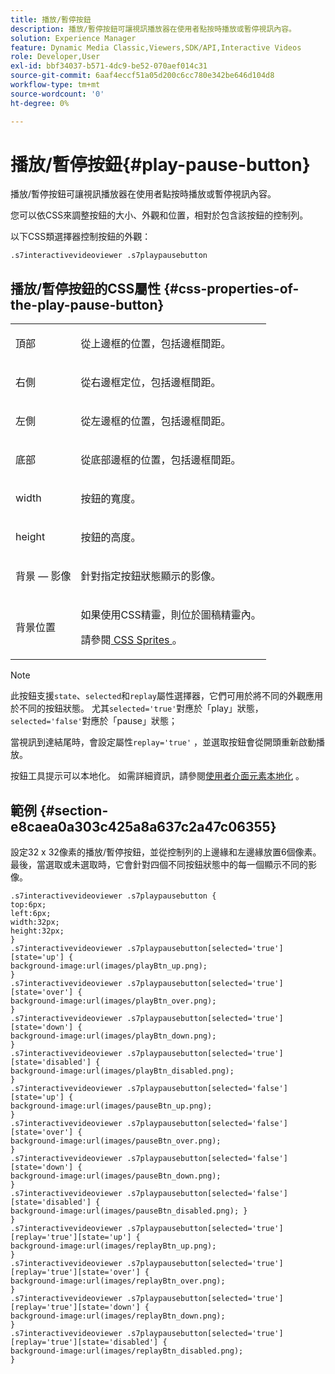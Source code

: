 ```yaml
---
title: 播放/暫停按鈕
description: 播放/暫停按鈕可讓視訊播放器在使用者點按時播放或暫停視訊內容。
solution: Experience Manager
feature: Dynamic Media Classic,Viewers,SDK/API,Interactive Videos
role: Developer,User
exl-id: bbf34037-b571-4dc9-be52-070aef014c31
source-git-commit: 6aaf4eccf51a05d200c6cc780e342be646d104d8
workflow-type: tm+mt
source-wordcount: '0'
ht-degree: 0%

---
```


# 播放/暫停按鈕{#play-pause-button}

播放/暫停按鈕可讓視訊播放器在使用者點按時播放或暫停視訊內容。

<!--<a id="section_061E550C1C1D4DB2BD663A898895B38C"></a>-->

您可以依CSS來調整按鈕的大小、外觀和位置，相對於包含該按鈕的控制列。

以下CSS類選擇器控制按鈕的外觀：

```
.s7interactivevideoviewer .s7playpausebutton
```

## 播放/暫停按鈕的CSS屬性 {#css-properties-of-the-play-pause-button}

<table id="table_C48C56E696304C9BAFEE71BA9EA9A174"> 
 <tbody> 
  <tr> 
   <td colname="col1"> <p> <span class="codeph"> 頂部 </span> </p> </td> 
   <td colname="col2"> <p>從上邊框的位置，包括邊框間距。 </p> </td> 
  </tr> 
  <tr> 
   <td colname="col1"> <p> <span class="codeph"> 右側 </span> </p> </td> 
   <td colname="col2"> <p>從右邊框定位，包括邊框間距。 </p> </td> 
  </tr> 
  <tr> 
   <td colname="col1"> <p> <span class="codeph"> 左側 </span> </p> </td> 
   <td colname="col2"> <p>從左邊框的位置，包括邊框間距。 </p> </td> 
  </tr> 
  <tr> 
   <td colname="col1"> <p> <span class="codeph"> 底部 </span> </p> </td> 
   <td colname="col2"> <p> 從底部邊框的位置，包括邊框間距。 </p> </td> 
  </tr> 
  <tr> 
   <td colname="col1"> <p> <span class="codeph"> width </span> </p> </td> 
   <td colname="col2"> <p>按鈕的寬度。 </p> </td> 
  </tr> 
  <tr> 
   <td colname="col1"> <p> <span class="codeph"> height </span> </p> </td> 
   <td colname="col2"> <p>按鈕的高度。 </p> </td> 
  </tr> 
  <tr> 
   <td colname="col1"> <p> <span class="codeph"> 背景 — 影像  </span> </p> </td> 
   <td colname="col2"> <p>針對指定按鈕狀態顯示的影像。 </p> </td> 
  </tr> 
  <tr> 
   <td colname="col1"> <p> <span class="codeph"> 背景位置  </span> </p> </td> 
   <td colname="col2"> <p> 如果使用CSS精靈，則位於圖稿精靈內。 </p> <p>請參閱<a href="../../../c-html5-aem-asset-viewers/c-html5-aem-int-video/c-html5-aem-int-video-customizingviewer/c-html5-aem-int-video-customizingviewer.md#section-9b6d8d601cb441d08214dada7bb4eddc" format="dita" scope="local"> CSS Sprites </a>。 </p> </td> 
  </tr> 
 </tbody> 
</table>

>[!NOTE]
>
>此按鈕支援`state`、`selected`和`replay`屬性選擇器，它們可用於將不同的外觀應用於不同的按鈕狀態。 尤其`selected='true'`對應於「play」狀態，`selected='false'`對應於「pause」狀態；
>
>當視訊到達結尾時，會設定屬性`replay='true'` ，並選取按鈕會從開頭重新啟動播放。

按鈕工具提示可以本地化。 如需詳細資訊，請參閱[使用者介面元素本地化](../../../c-html5-aem-asset-viewers/c-html5-aem-int-video/c-html5-aem-int-video-viewer-localization.md#concept-cbfc39344c494eb7b9f6a272cff0cc74) 。

## 範例 {#section-e8caea0a303c425a8a637c2a47c06355}

設定32 x 32像素的播放/暫停按鈕，並從控制列的上邊緣和左邊緣放置6個像素。 最後，當選取或未選取時，它會針對四個不同按鈕狀態中的每一個顯示不同的影像。

```
.s7interactivevideoviewer .s7playpausebutton { 
top:6px; 
left:6px; 
width:32px; 
height:32px; 
} 
.s7interactivevideoviewer .s7playpausebutton[selected='true'][state='up'] { 
background-image:url(images/playBtn_up.png); 
} 
.s7interactivevideoviewer .s7playpausebutton[selected='true'][state='over'] {  
background-image:url(images/playBtn_over.png); 
} 
.s7interactivevideoviewer .s7playpausebutton[selected='true'][state='down'] {  
background-image:url(images/playBtn_down.png); 
} 
.s7interactivevideoviewer .s7playpausebutton[selected='true'][state='disabled'] { 
background-image:url(images/playBtn_disabled.png); 
} 
.s7interactivevideoviewer .s7playpausebutton[selected='false'][state='up'] {  
background-image:url(images/pauseBtn_up.png); 
} 
.s7interactivevideoviewer .s7playpausebutton[selected='false'][state='over'] {  
background-image:url(images/pauseBtn_over.png); 
} 
.s7interactivevideoviewer .s7playpausebutton[selected='false'][state='down'] {  
background-image:url(images/pauseBtn_down.png); 
} 
.s7interactivevideoviewer .s7playpausebutton[selected='false'][state='disabled'] {  
background-image:url(images/pauseBtn_disabled.png); } 
} 
.s7interactivevideoviewer .s7playpausebutton[selected='true'][replay='true'][state='up'] { 
background-image:url(images/replayBtn_up.png); 
} 
.s7interactivevideoviewer .s7playpausebutton[selected='true'][replay='true'][state='over'] {  
background-image:url(images/replayBtn_over.png); 
} 
.s7interactivevideoviewer .s7playpausebutton[selected='true'][replay='true'][state='down'] {  
background-image:url(images/replayBtn_down.png); 
} 
.s7interactivevideoviewer .s7playpausebutton[selected='true'][replay='true'][state='disabled'] { 
background-image:url(images/replayBtn_disabled.png); 
}
```
